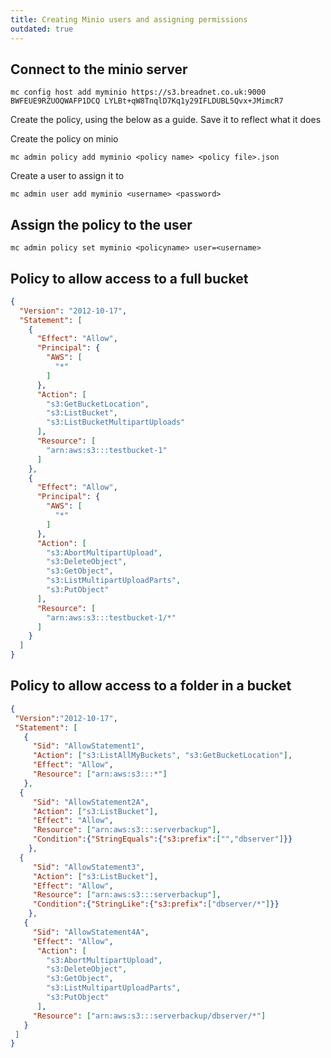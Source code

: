 ```yaml
---
title: Creating Minio users and assigning permissions
outdated: true
---
```




## Connect to the minio server

```
mc config host add myminio https://s3.breadnet.co.uk:9000 BWFEUE9RZUOQWAFP1DCQ LYLBt+qW8TnqlD7Kq1y29IFLDUBL5Qvx+JMimcR7
```

Create the policy, using the below as a guide. Save it to reflect what it does

Create the policy on minio

```
mc admin policy add myminio <policy name> <policy file>.json
```

Create a user to assign it to

```
mc admin user add myminio <username> <password>
```

## Assign the policy to the user

```
mc admin policy set myminio <policyname> user=<username>
```

## Policy to allow access to a full bucket

```json
{
  "Version": "2012-10-17",
  "Statement": [
    {
      "Effect": "Allow",
      "Principal": {
        "AWS": [
          "*"
        ]
      },
      "Action": [
        "s3:GetBucketLocation",
        "s3:ListBucket",
        "s3:ListBucketMultipartUploads"
      ],
      "Resource": [
        "arn:aws:s3:::testbucket-1"
      ]
    },
    {
      "Effect": "Allow",
      "Principal": {
        "AWS": [
          "*"
        ]
      },
      "Action": [
        "s3:AbortMultipartUpload",
        "s3:DeleteObject",
        "s3:GetObject",
        "s3:ListMultipartUploadParts",
        "s3:PutObject"
      ],
      "Resource": [
        "arn:aws:s3:::testbucket-1/*"
      ]
    }
  ]
}
```


## Policy to allow access to a folder in a bucket

```json
{
 "Version":"2012-10-17",
 "Statement": [
   {
     "Sid": "AllowStatement1",
     "Action": ["s3:ListAllMyBuckets", "s3:GetBucketLocation"],
     "Effect": "Allow",
     "Resource": ["arn:aws:s3:::*"]
   },
  {
     "Sid": "AllowStatement2A",
     "Action": ["s3:ListBucket"],
     "Effect": "Allow",
     "Resource": ["arn:aws:s3:::serverbackup"],
     "Condition":{"StringEquals":{"s3:prefix":["","dbserver"]}}
    },
  {
     "Sid": "AllowStatement3",
     "Action": ["s3:ListBucket"],
     "Effect": "Allow",
     "Resource": ["arn:aws:s3:::serverbackup"],
     "Condition":{"StringLike":{"s3:prefix":["dbserver/*"]}}
    },    
   {
     "Sid": "AllowStatement4A",
     "Effect": "Allow",
      "Action": [
        "s3:AbortMultipartUpload",
        "s3:DeleteObject",
        "s3:GetObject",
        "s3:ListMultipartUploadParts",
        "s3:PutObject"
      ],
     "Resource": ["arn:aws:s3:::serverbackup/dbserver/*"]
   }
 ]
}
```